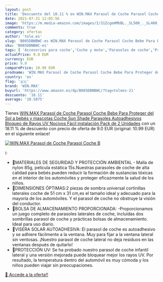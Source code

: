 ```yaml
---
layout: post
title: 'Descuento del 18.11 % en WIN.MAX Parasol de Coche Parasol Coche B'
date: 2021-07-31 12:05:56
image: 'https://m.media-amazon.com/images/I/31ZcgeHMbBL._SL500_._SL400_.jpg'
comments: true
category: ofertas
author: 'tole.es'
slug: 'B085DBNBWC-es WIN.MAX Parasol de Coche Parasol Coche Bebe Para Proteger...'
sku: 'B085DBNBWC-es'
tags: [ 'Accesorios para coche','Coche y moto','Parasoles de coche','Protector solar lateral para coche','bebe','bebés','win.max', ]
actualPrice: 9.0 EUR
currency: EUR
price: 9.0
comparePrice: 10.99 EUR
prodname: 'WIN.MAX Parasol de Coche Parasol Coche Bebe Para Proteger del Sol a bebés y mascotas Coche Sun Shade Parasoles Autoadhesivos Bloqueo de Rayos UV Nocivos Fácil instalación  Pack de 2 Unidades'
country: 'es'
flag: '🇪🇸'
brand: 'WIN.MAX'
buyurl: 'https://www.amazon.es/dp/B085DBNBWC/?tag=tolees-21'
descuento: '18.11'
average: '10.5075'
---
```


Tienes [WIN.MAX Parasol de Coche Parasol Coche Bebe Para Proteger del Sol a bebés y mascotas Coche Sun Shade Parasoles Autoadhesivos Bloqueo de Rayos UV Nocivos Fácil instalación  Pack de 2 Unidades](https://www.amazon.es/dp/B085DBNBWC/?tag=tolees-21) con un 18.11 % de descuento con precio de oferta de 9.0 EUR (original: 10.99 EUR) en el siguiente enlace!

[![WIN.MAX Parasol de Coche Parasol Coche B](https://m.media-amazon.com/images/I/31ZcgeHMbBL._SL500_._SL400_.jpg)](https://www.amazon.es/dp/B085DBNBWC/?tag=tolees-21)

ℹ️:

- 🚗MATERIALES DE SEGURIDAD Y PROTECCIÓN AMBIENTAL - Malla de nylon 85g, película estática 15s.Nuestras parasoles de coche de alta calidad para bebés pueden reducir la formación de sustancias tóxicas en el interior de los automóviles y proteger eficazmente la salud de los niños.
- 🚗DIMENSIONES ÓPTIMAS:2 piezas de sombra universal cortinillas laterales coche de 51 cm x 31 cm,es el tamaño ideal y adecuado para la mayoría de los automóviles. Y el parasol de coche no obstruye la visión del conductor.
- 🚗BOLSA DE ALMACENAMIENTO PROPORCIONADA: -Proporcionamos un juego completo de parasoles laterales de coche, incluidas dos sombrillas parasol de coche y prácticas bolsas de almacenamiento. Ideal para uso diario.
- 🚗VISERA SOLAR AUTOADHESIVA: El parasol de coche es autoadhesivo y se adhiere fácilmente a la ventana. Muy para fijar a la ventana lateral sin ventosas. ¡Nuestro parasol de coche lateral no deja residuos en las ventanas después de quitarlo!
- 🚗PROTECCIÓN UV: Se ha probado nuestro parasol de coche infantil lateral y una versión mejorada puede bloquear mejor los rayos UV. Por resultado, la temperatura dentro del automóvil es muy cómoda y los niños pueden viajar sin preocupaciones.

[🛒 Accede a la oferta!!](https://www.amazon.es/dp/B085DBNBWC/?tag=tolees-21)
